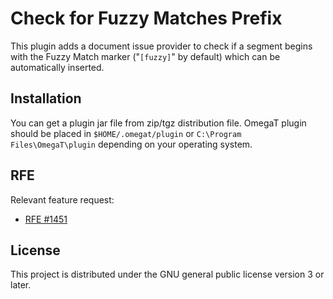 # Check for Fuzzy Matches Prefix

This plugin adds a document issue provider to check if a segment begins with the Fuzzy Match marker 
("`[fuzzy]`" by default) which can be automatically inserted.

## Installation

You can get a plugin jar file from zip/tgz distribution file.
OmegaT plugin should be placed in `$HOME/.omegat/plugin` or `C:\Program Files\OmegaT\plugin`
depending on your operating system.

## RFE

Relevant feature request:

* [RFE #1451](https://sourceforge.net/p/omegat/feature-requests/1451/)

## License

This project is distributed under the GNU general public license version 3 or later.

